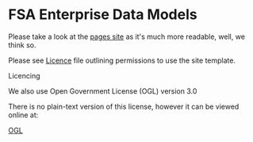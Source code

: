# FSA Enterprise Data Models

Please take a look at the [pages site](https://foodstandardsagency.github.io/enterprise-data-models/) as it's much more readable, well, we think so.

Please see [Licence](LICENCE.txt) file  outlining permissions to use the site template.

Licencing

We also use Open Government License (OGL) version 3.0

There is no plain-text version of this license, however it can be viewed online at:

[OGL](https://www.nationalarchives.gov.uk/doc/open-government-licence/version/3/)
